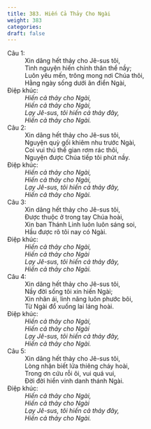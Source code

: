 ```yaml
---
title: 383. Hiến Cả Thảy Cho Ngài
weight: 383
categories: 
draft: false
---
```

<dl><dt>Câu 1:</dt><dd data-verse="1">Xin dâng hết thảy cho Jê-sus tôi, <br/>Tình nguyện hiến chính thân thể nầy; <br/>Luôn yêu mến, trông mong nơi Chúa thôi, <br/>Hằng ngày sống dưới ân điển Ngài, </dd><dt>Điệp khúc:</dt><dd data-chorus="1"><em>Hiến cả thảy cho Ngài, <br/>Hiến cả thảy cho Ngài, <br/>Lạy Jê-sus, tôi hiến cả thảy đây, <br/>Hiến cả thảy cho Ngài. </em></dd><dt>Câu 2:</dt><dd data-verse="2">Xin dâng hết thảy cho Jê-sus tôi, <br/>Nguyện quỳ gối khiêm nhu trước Ngài, <br/>Coi vui thú thế gian rơm rác thôi, <br/>Nguyện được Chúa tiếp tôi phút nầy. </dd><dt>Điệp khúc:</dt><dd data-chorus="1"><em>Hiến cả thảy cho Ngài, <br/>Hiến cả thảy cho Ngài, <br/>Lạy Jê-sus, tôi hiến cả thảy đây, <br/>Hiến cả thảy cho Ngài. </em></dd><dt>Câu 3:</dt><dd data-verse="3">Xin dâng hết thảy cho Jê-sus tôi, <br/>Được thuộc ở trong tay Chúa hoài, <br/>Xin ban Thánh Linh luôn luôn sáng soi, <br/>Hầu được rõ tôi nay có Ngài. </dd><dt>Điệp khúc:</dt><dd data-chorus="1"><em>Hiến cả thảy cho Ngài, <br/>Hiến cả thảy cho Ngài <br/>Lạy Jê-sus, tôi hiến cả thảy đây, <br/>Hiến cả thảy cho Ngài. </em></dd><dt>Câu 4:</dt><dd data-verse="4">Xin dâng hết thảy cho Jê-sus tôi, <br/>Nầy đời sống tôi xin hiến Ngài; <br/>Xin nhân ái, linh năng luôn phước bôi, <br/>Từ Ngài đổ xuống lai láng hoài. </dd><dt>Điệp khúc:</dt><dd data-chorus="1"><em>Hiến cả thảy cho Ngài, <br/>Hiến cả thảy cho Ngài <br/>Lạy Jê-sus, tôi hiến cả thảy đây, <br/>Hiến cả thảy cho Ngài. </em></dd><dt>Câu 5:</dt><dd data-verse="5">Xin dâng hết thảy cho Jê-sus tôi, <br/>Lòng nhận biết lửa thiêng cháy hoài, <br/>Trong ơn cứu rỗi ôi, vui quá vui, <br/>Đời đời hiển vinh danh thánh Ngài. </dd><dt>Điệp khúc:</dt><dd data-chorus="1"><em>Hiến cả thảy cho Ngài, <br/>Hiến cả thảy cho Ngài <br/>Lạy Jê-sus, tôi hiến cả thảy đây, <br/>Hiến cả thảy cho Ngài. </em></dd></dl>